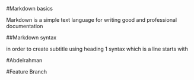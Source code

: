 #Markdown basics

Markdown is a simple text language for writing good and professional documentation

##Markdown syntax

in order to create subtitle using heading 1 syntax which is a line starts with

#Abdelrahman

#Feature Branch